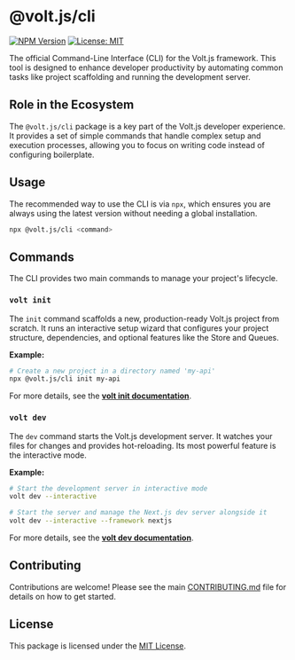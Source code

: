 # @volt.js/cli

[![NPM Version](https://img.shields.io/npm/v/@volt.js/cli.svg)](https://www.npmjs.com/package/@volt.js/cli)
[![License: MIT](https://img.shields.io/badge/License-MIT-yellow.svg)](https://opensource.org/licenses/MIT)

The official Command-Line Interface (CLI) for the Volt.js framework. This tool is designed to enhance developer productivity by automating common tasks like project scaffolding and running the development server.

## Role in the Ecosystem

The `@volt.js/cli` package is a key part of the Volt.js developer experience. It provides a set of simple commands that handle complex setup and execution processes, allowing you to focus on writing code instead of configuring boilerplate.

## Usage

The recommended way to use the CLI is via `npx`, which ensures you are always using the latest version without needing a global installation.

```bash
npx @volt.js/cli <command>
```

## Commands

The CLI provides two main commands to manage your project's lifecycle.

### `volt init`

The `init` command scaffolds a new, production-ready Volt.js project from scratch. It runs an interactive setup wizard that configures your project structure, dependencies, and optional features like the Store and Queues.

**Example:**
```bash
# Create a new project in a directory named 'my-api'
npx @volt.js/cli init my-api
```

For more details, see the **[volt init documentation](https://voltjs.com/docs/cli-and-tooling/volt-init)**.

### `volt dev`

The `dev` command starts the Volt.js development server. It watches your files for changes and provides hot-reloading. Its most powerful feature is the interactive mode.

**Example:**
```bash
# Start the development server in interactive mode
volt dev --interactive

# Start the server and manage the Next.js dev server alongside it
volt dev --interactive --framework nextjs
```

For more details, see the **[volt dev documentation](https://voltjs.com/docs/cli-and-tooling/volt-dev)**.

## Contributing

Contributions are welcome! Please see the main [CONTRIBUTING.md](/CONTRIBUTING.md) file for details on how to get started.

## License

This package is licensed under the [MIT License](/LICENSE).